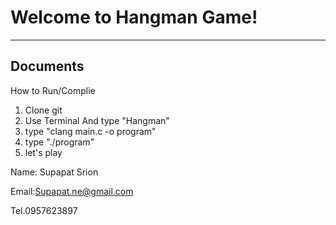 Welcome to Hangman Game!
===================

----------


Documents
-------------

How to Run/Complie
1. Clone git
2. Use Terminal And type "Hangman"
3. type "clang main.c -o program"
4. type "./program"
5. let's play

Name: Supapat Srion  


Email:Supapat.ne@gmail.com



Tel.0957623897







































































































































































































































































